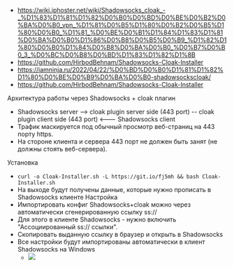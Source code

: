 - https://wiki.iphoster.net/wiki/Shadowsocks_cloak_-_%D1%83%D1%81%D1%82%D0%B0%D0%BD%D0%BE%D0%B2%D0%BA%D0%B0_vpn_%D1%81%D0%B5%D1%80%D0%B2%D0%B5%D1%80%D0%B0_%D1%81_%D0%BE%D0%B1%D1%84%D1%83%D1%81%D0%BA%D0%B0%D1%86%D0%B8%D0%B5%D0%B9_%D1%82%D1%80%D0%B0%D1%84%D0%B8%D0%BA%D0%B0_%D0%B7%D0%B0_3_%D0%BC%D0%B8%D0%BD%D1%83%D1%82%D1%8B
- https://github.com/HirbodBehnam/Shadowsocks-Cloak-Installer
- https://iamninja.ru/2022/04/22/%D0%BD%D0%B0%D1%81%D1%82%D1%80%D0%BE%D0%B9%D0%BA%D0%B0-shadowsockscloak/
- https://github.com/HirbodBehnam/Shadowsocks-Cloak-Installer

Архитектура работы через Shadowsocks + cloak плагин
- Shadowsocks server --> cloak plugin server side (443 port) -- cloak plugin client side (443 port) <--- Shadowsocks client
- Трафик маскируется под обычный просмотр веб-страниц на 443 порту https.
- На стороне клиента и сервера 443 порт не должен быть занят (не должны стоять веб-сервера).

Установка
- `curl -o Cloak-Installer.sh -L https://git.io/fj5mh && bash Cloak-Installer.sh`
- На выходе будут получены данные, которые нужно прописать в Shadowsocks клиенте
Настройка
- Импортировать конфиг Shadowsocks+cloak можно через автоматически сгенерированную ссылку ss://
-  Для этого в клиенте Shadowsocks - нужно включить "Ассоциированный ss:// ссылки". 
- Скопировать выданную ссылку в браузер и открыть в Shadowsocks
- Все настройки будут импортированы автоматически в клиент Shadowsocks на Windows
	- ![](494px-Shadowsocks-cloak-3.png)
